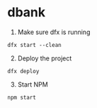 # dbank

1. Make sure dfx is running

```
dfx start --clean
```

2. Deploy the project
```
dfx deploy
```

3. Start NPM
```
npm start
```
